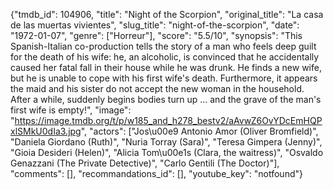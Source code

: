 {"tmdb_id": 104906, "title": "Night of the Scorpion", "original_title": "La casa de las muertas vivientes", "slug_title": "night-of-the-scorpion", "date": "1972-01-07", "genre": ["Horreur"], "score": "5.5/10", "synopsis": "This Spanish-Italian co-production tells the story of a man who feels deep guilt for the death of his wife: he, an alcoholic, is convinced that he accidentally caused her fatal fall in their house while he was drunk. He finds a new wife, but he is unable to cope with his first wife's death. Furthermore, it appears the maid and his sister do not accept the new woman in the household. After a while, suddenly begins bodies turn up ... and the grave of the man's first wife is empty!", "image": "https://image.tmdb.org/t/p/w185_and_h278_bestv2/aAvwZ6OvYDcEmHQPxlSMkU0dIa3.jpg", "actors": ["Jos\u00e9 Antonio Amor (Oliver Bromfield)", "Daniela Giordano (Ruth)", "Nuria Torray (Sara)", "Teresa Gimpera (Jenny)", "Gioia Desideri (Helen)", "Alicia Tom\u00e1s (Clara, the waitress)", "Osvaldo Genazzani (The Private Detective)", "Carlo Gentili (The Doctor)"], "comments": [], "recommandations_id": [], "youtube_key": "notfound"}